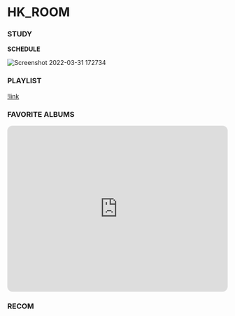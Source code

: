 # HK_ROOM 

### STUDY

**SCHEDULE**

![Screenshot 2022-03-31 172734](https://user-images.githubusercontent.com/102715509/161379733-d2a40260-dd47-49d9-91cb-a4480f1e5902.png)


### PLAYLIST

 [!link](https://open.spotify.com/playlist/5g9COjrjPZD95bXvbr4dy3)



### FAVORITE ALBUMS

<iframe style="border-radius:12px" src="https://open.spotify.com/embed/album/558tpdCejjVQNFAumRAeQj?utm_source=generator" width="100%" height="380" frameBorder="0" allowfullscreen="" allow="autoplay; clipboard-write; encrypted-media; fullscreen; picture-in-picture"></iframe>

### RECOM

